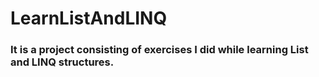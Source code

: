 # LearnListAndLINQ
### It is a project consisting of exercises I did while learning List and LINQ structures.
